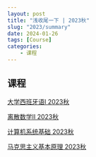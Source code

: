 ```yaml
---
layout: post
title: "浅收尾一下 | 2023秋"
slug: "2023/summary"
date: 2024-01-26
tags: [Course]
categories:
    - 课程
---
```


## 课程

[大学西班牙语Ⅰ 2023秋](/p/2023/ESPANOL)

[离散数学Ⅱ 2023秋](/p/2023/DM)

[计算机系统基础 2023秋](/p/2023/ICS)

[马克思主义基本原理 2023秋]()